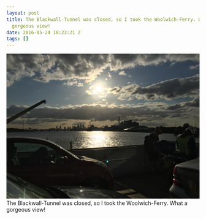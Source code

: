 ```yaml
---
layout: post
title: The Blackwall-Tunnel was closed, so I took the Woolwich-Ferry. What a
  gorgeous view!
date: 2016-05-24 18:23:21 Z
tags: []
---
```

![](/media/2016/05/144866489077.jpg)
The Blackwall-Tunnel was closed, so I took the Woolwich-Ferry. What a gorgeous view!
